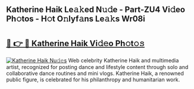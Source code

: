 ## Katherine Haik Le𝚊𝚔ed N𝚞𝚍e - Part-ZU4 Vi𝚍eo Ph𝚘tos - H𝚘t O𝚗lyf𝚊ns Le𝚊𝚔s Wr08i

# <h2><a href="http://hf1zfgo.feru.top/?c=Katherine+Haik">🔗 👉 🔴 Katherine Haik Vi𝚍𝚎o Ph𝚘t𝚘𝚜</a></h2>

[![Katherine Haik Nu𝚍𝚎s](https://i.imgur.com/0TWrTi3.gif)](http://hf1zfgo.feru.top/?c=Katherine+Haik)
Web celebrity Katherine Haik and multimedia artist, recognized for posting dance and lifestyle content through solo and collaborative dance routines and mini vlogs. Katherine Haik, a renowned public figure, is celebrated for his philanthropy and humanitarian work. 
